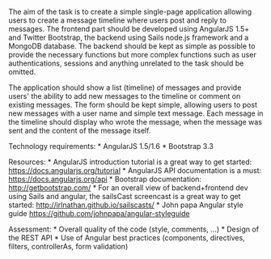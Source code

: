 The aim of the task is to create a simple single-page application allowing users to create a message timeline where
users post and reply to messages. 
The frontend part should be developed using AngularJS 1.5+ and Twitter Bootstrap, 
the backend using Sails node.js framework and a MongoDB database. 
The backend should be kept as simple as possible to provide the necessary functions but more complex functions 
such as user authentications, sessions and anything unrelated to the task should be omitted.

The application should show a list (timeline) of messages and provide users' the ability to add new messages to
the timeline or comment on existing messages. 
The form should be kept simple, allowing users to post new messages with a user name and simple text message. 
Each message in the timeline should display who wrote the message, when the message was sent and the content of the message itself.

Technology requirements:
    * AngularJS 1.5/1.6
    * Bootstrap 3.3

Resources:
    * AngularJS introduction tutorial is a great way to get started: https://docs.angularjs.org/tutorial
    * AngularJS API documentation is a must: https://docs.angularjs.org/api
    * Bootstrap documentation: http://getbootstrap.com/
    * For an overall view of backend+frontend dev using Sails and angular, the sailsCast screencast is a great way to
      get started: http://irlnathan.github.io/sailscasts/
    * John papa Angular style guide https://github.com/johnpapa/angular-styleguide

Assessment:
    * Overall quality of the code (style, comments, ...)
    * Design of the REST API
    * Use of Angular best practices (components, directives, filters, controllerAs, form validation)

